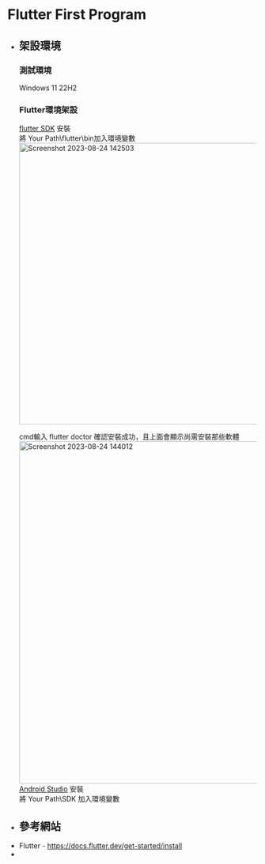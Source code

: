 # Flutter First Program

* ## 架設環境
    ### 測試環境 
    Windows 11 22H2  
    ### Flutter環境架設
  [flutter SDK](https://docs.flutter.dev/get-started/install/windows) 安裝  
  將 Your Path\flutter\bin加入環境變數  
  <img width="570" alt="Screenshot 2023-08-24 142503" src="https://github.com/MaYu-Yu/flutter_test/assets/59922656/5f317cae-bf8f-4d27-a38e-2d46dc9e7d64">  

  cmd輸入 flutter doctor 確認安裝成功，且上面會顯示尚需安裝那些軟體  
  <img width="693" alt="Screenshot 2023-08-24 144012" src="https://github.com/MaYu-Yu/flutter_test/assets/59922656/44ded7c7-bd56-4d59-82ae-1b29b135a8b5">  
  [Android Studio](https://developer.android.com/studio) 安裝  
  將 Your Path\SDK 加入環境變數  
   
* ## 參考網站
- Flutter - https://docs.flutter.dev/get-started/install
- 
